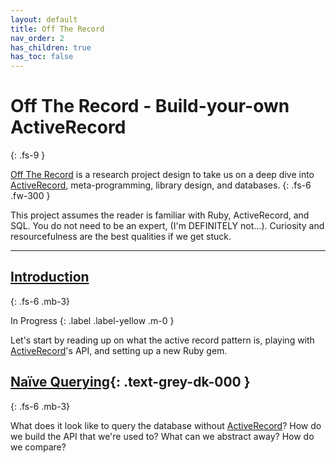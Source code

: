 ```yaml
---
layout: default
title: Off The Record
nav_order: 2
has_children: true
has_toc: false
---
```


# Off The Record - Build-your-own ActiveRecord
{: .fs-9 }

[Off The Record](#) is a research project design to take us on a deep dive into [ActiveRecord](https://github.com/rails/rails/tree/main/activerecord), meta-programming, library design, and databases.
{: .fs-6 .fw-300 }

This project assumes the reader is familiar with Ruby, ActiveRecord, and SQL. You do not need to be an expert, (I'm DEFINITELY not...). Curiosity and resourcefulness are the best qualities if we get stuck.

---

## [Introduction](/docs/off_the_record/intro)
{: .fs-6 .mb-3}

In Progress
{: .label .label-yellow .m-0 }

Let's start by reading up on what the active record pattern is, playing with [ActiveRecord](https://github.com/rails/rails/tree/main/activerecord)'s API, and setting up a new Ruby gem.

## [Naïve Querying](#){: .text-grey-dk-000 }
{: .fs-6 .mb-3}

What does it look like to query the database without [ActiveRecord](https://github.com/rails/rails/tree/main/activerecord)? How do we build the API that we're used to? What can we abstract away? How do we compare?
